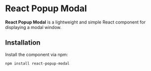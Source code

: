 # React Popup Modal

**React Popup Modal** is a lightweight and simple React component for displaying a modal window.

## Installation

Install the component via npm:

```bash
npm install react-popup-modal
```

